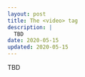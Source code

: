 ```yaml
---
layout: post
title: The <video> tag
description: |
  TBD
date: 2020-05-15
updated: 2020-05-15
---
```


TBD
